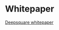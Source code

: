 # Whitepaper
[Deepsquare whitepaper](https://github.com/deepsquare-io/Whitepaper/releases/latest/download/DeepSquare-WhitePaper.pdf)
